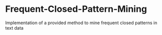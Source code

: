 # Frequent-Closed-Pattern-Mining
Implementation of a provided method to mine frequent closed patterns in text data

